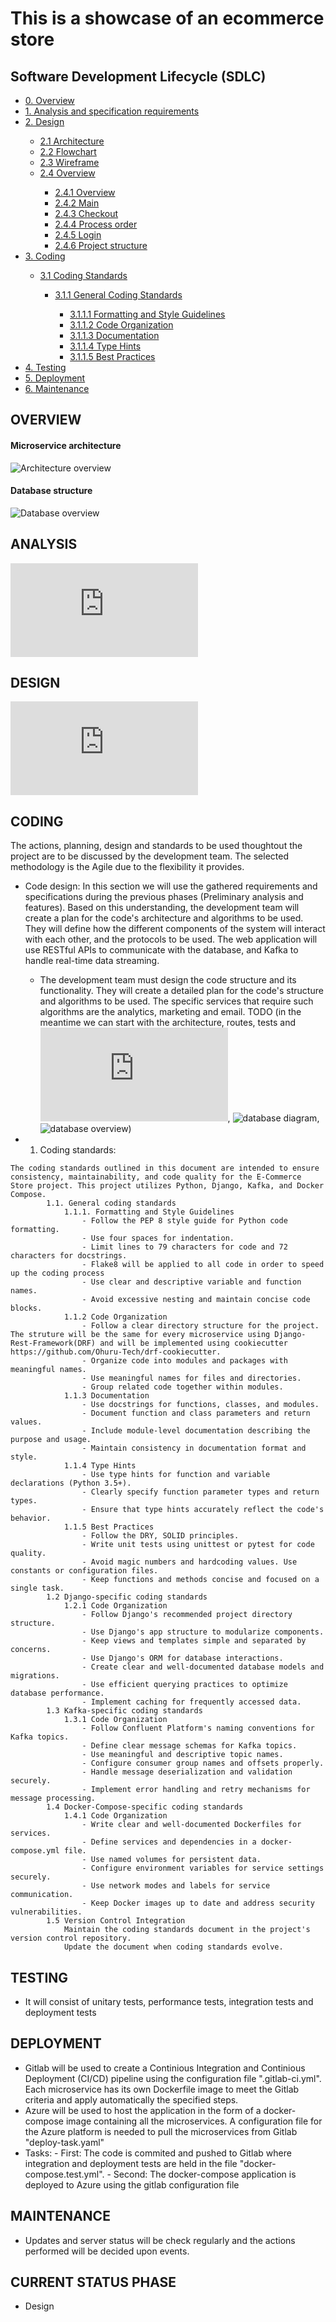 # This is a showcase of an ecommerce store

## Software Development Lifecycle (SDLC)
<ul>
    <li><a href="#overview">0. Overview</a></li>
    <li><a href="#analysis">1. Analysis and specification requirements</a></li>
    <li><a href="#design">2. Design</a></li>
        <ul>
            <li><a href="#Architecture">2.1 Architecture</a></li>
            <li><a href="#Flowchart">2.2 Flowchart</a></li>
            <li><a href="#Wireframe">2.3 Wireframe</a></li>
            <li><a href="">2.4 Overview</a></li>
                <ul>
                    <li><a href="#Overview">2.4.1 Overview</a></li>
                    <li><a href="#Main">2.4.2 Main</a></li>
                    <li><a href="#Checkout">2.4.3 Checkout</a></li>
                    <li><a href="#Process-order">2.4.4 Process order</a></li>
                    <li><a href="#Login">2.4.5 Login</a></li>
                    <li><a href="#Project-sturcture">2.4.6 Project structure</a></li>
                </ul>
        </ul>
    <li><a href="#coding">3. Coding</a></li>
        <ul>
            <li><a href="#31-coding-standards">3.1 Coding Standards</a></li>
                <ul>
                <li><a href="#311-General-coding-standards">3.1.1 General Coding Standards</a></li>
                    <ul>
                        <li><a href="#3111-Formatting-and-Style-Guidelines">3.1.1.1 Formatting and Style Guidelines</a></li>
                        <li><a href="#3112-Code-Organization">3.1.1.2 Code Organization</a></li>
                        <li><a href="#3113-documentation">3.1.1.3 Documentation</a></li>
                        <li><a href="#3114-Type-Hints">3.1.1.4 Type Hints</a></li>
                        <li><a href="#3115-Best-Practices">3.1.1.5 Best Practices</a></li>
                    </ul>
                </ul>
        </ul>
    <li><a href="#testing">4. Testing</a></li>
    <li><a href="#deployment">5. Deployment</a></li>
    <li><a href="#maintenance">6. Maintenance</a></li>
</ul>

## OVERVIEW
#### Microservice architecture
![Architecture overview](https://github.com/RomanW05/ecommerce/blob/main/blob/Overview.drawio.png)
#### Database structure
![Database overview](https://github.com/RomanW05/ecommerce/blob/main/blob/database_diagram.drawio.png)


## ANALYSIS
![Analysis and requirements](https://github.com/RomanW05/ecommerce/blob/main/documentation/1.Analysis.md)


## DESIGN
![Design](https://github.com/RomanW05/ecommerce/blob/main/documentation/2.Design.md)


## CODING
The actions, planning, design and standards to be used thoughtout the project are to be discussed by the development team. The selected methodology is the Agile due to the flexibility it provides.
* Code design: In this section we will use the gathered requirements and specifications during the previous phases (Preliminary analysis and features). Based on this understanding, the development team will create a plan for the code's architecture and algorithms to be used. They will define how the different components of the system will interact with each other, and the protocols to be used. The web application will use RESTful APIs to communicate with the database, and Kafka to handle real-time data streaming.
    - The development team must design the code structure and its functionality. They will create a detailed plan for the code's structure and algorithms to be used. The specific services that require such algorithms are the analytics, marketing and email. TODO (in the meantime we can start with the architecture, routes, tests and ![database code](https://github.com/RomanW05/ecommerce/blob/main/databases.py), ![database diagram](https://github.com/RomanW05/ecommerce/blob/main/blob/Overview.drawio), ![database overview](https://github.com/RomanW05/ecommerce/blob/main/blob/database_overview.png?raw=true))

*    1. Coding standards:

    The coding standards outlined in this document are intended to ensure consistency, maintainability, and code quality for the E-Commerce Store project. This project utilizes Python, Django, Kafka, and Docker Compose.
            1.1. General coding standards
                1.1.1. Formatting and Style Guidelines
                    - Follow the PEP 8 style guide for Python code formatting.
                    - Use four spaces for indentation.
                    - Limit lines to 79 characters for code and 72 characters for docstrings.
                    - Flake8 will be applied to all code in order to speed up the coding process
                    - Use clear and descriptive variable and function names.
                    - Avoid excessive nesting and maintain concise code blocks.
                1.1.2 Code Organization
                    - Follow a clear directory structure for the project. The struture will be the same for every microservice using Django-Rest-Framework(DRF) and will be implemented using cookiecutter https://github.com/Ohuru-Tech/drf-cookiecutter.
                    - Organize code into modules and packages with meaningful names.
                    - Use meaningful names for files and directories.
                    - Group related code together within modules.
                1.1.3 Documentation
                    - Use docstrings for functions, classes, and modules.
                    - Document function and class parameters and return values.
                    - Include module-level documentation describing the purpose and usage.
                    - Maintain consistency in documentation format and style.
                1.1.4 Type Hints
                    - Use type hints for function and variable declarations (Python 3.5+).
                    - Clearly specify function parameter types and return types.
                    - Ensure that type hints accurately reflect the code's behavior.
                1.1.5 Best Practices
                    - Follow the DRY, SOLID principles.
                    - Write unit tests using unittest or pytest for code quality.
                    - Avoid magic numbers and hardcoding values. Use constants or configuration files.
                    - Keep functions and methods concise and focused on a single task.
            1.2 Django-specific coding standards
                1.2.1 Code Organization
                    - Follow Django's recommended project directory structure.
                    - Use Django's app structure to modularize components.
                    - Keep views and templates simple and separated by concerns.
                    - Use Django's ORM for database interactions.
                    - Create clear and well-documented database models and migrations.
                    - Use efficient querying practices to optimize database performance.
                    - Implement caching for frequently accessed data.
            1.3 Kafka-specific coding standards
                1.3.1 Code Organization
                    - Follow Confluent Platform's naming conventions for Kafka topics.
                    - Define clear message schemas for Kafka topics.
                    - Use meaningful and descriptive topic names.
                    - Configure consumer group names and offsets properly.
                    - Handle message deserialization and validation securely.
                    - Implement error handling and retry mechanisms for message processing.
            1.4 Docker-Compose-specific coding standards
                1.4.1 Code Organization
                    - Write clear and well-documented Dockerfiles for services.
                    - Define services and dependencies in a docker-compose.yml file.
                    - Use named volumes for persistent data.
                    - Configure environment variables for service settings securely.
                    - Use network modes and labels for service communication.
                    - Keep Docker images up to date and address security vulnerabilities.
            1.5 Version Control Integration
                Maintain the coding standards document in the project's version control repository.
                Update the document when coding standards evolve.


## TESTING

*   It will consist of unitary tests, performance tests, integration tests and deployment tests


## DEPLOYMENT

*    Gitlab will be used to create a Continious Integration and Continious Deployment (CI/CD) pipeline using the configuration file ".gitlab-ci.yml". Each microservice has its own Dockerfile image to meet the Gitlab criteria and apply automatically the specified steps.
*    Azure will be used to host the application in the form of a docker-compose image containing all the microservices. A configuration file for the Azure platform is needed to pull the microservices from Gitlab "deploy-task.yaml"
*   Tasks:
        - First: The code is commited and pushed to Gitlab where integration and deployment tests are held in the file "docker-compose.test.yml".
        - Second: The docker-compose application is deployed to Azure using the gitlab configuration file


## MAINTENANCE

* Updates and server status will be check regularly and the actions performed will be decided upon events.


## CURRENT STATUS PHASE

*   Design


















